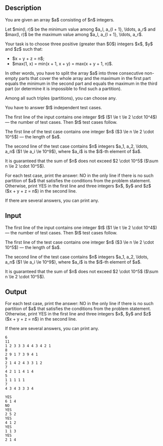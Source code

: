 ## Description

<div><p>You are given an array $a$ consisting of $n$ integers.</p><p>Let $min(l, r)$ be the minimum value among $a_l, a_{l + 1}, \ldots, a_r$ and $max(l, r)$ be the maximum value among $a_l, a_{l + 1}, \ldots, a_r$.</p><p>Your task is to choose three <span class="tex-font-style-bf">positive</span> (greater than $0$) integers $x$, $y$ and $z$ such that:</p><ul> <li> $x + y + z = n$; </li><li> $max(1, x) = min(x + 1, x + y) = max(x + y + 1, n)$. </li></ul><p>In other words, you have to split the array $a$ into three consecutive non-empty parts that cover the whole array and the maximum in the first part equals the minimum in the second part and equals the maximum in the third part (or determine it is impossible to find such a partition).</p><p>Among all such triples (partitions), you can choose any.</p><p>You have to answer $t$ independent test cases.</p></div><div class="input-specification"><p>The first line of the input contains one integer $t$ ($1 \le t \le 2 \cdot 10^4$) — the number of test cases. Then $t$ test cases follow.</p><p>The first line of the test case contains one integer $n$ ($3 \le n \le 2 \cdot 10^5$) — the length of $a$.</p><p>The second line of the test case contains $n$ integers $a_1, a_2, \ldots, a_n$ ($1 \le a_i \le 10^9$), where $a_i$ is the $i$-th element of $a$.</p><p>It is guaranteed that the sum of $n$ does not exceed $2 \cdot 10^5$ ($\sum n \le 2 \cdot 10^5$).</p></div><div class="output-specification"><p>For each test case, print the answer: <span class="tex-font-style-tt">NO</span> in the only line if there is no such partition of $a$ that satisfies the conditions from the problem statement. Otherwise, print <span class="tex-font-style-tt">YES</span> in the first line and three integers $x$, $y$ and $z$ ($x + y + z = n$) in the second line.</p><p>If there are several answers, you can print any.</p></div>

## Input

<p>The first line of the input contains one integer $t$ ($1 \le t \le 2 \cdot 10^4$) — the number of test cases. Then $t$ test cases follow.</p><p>The first line of the test case contains one integer $n$ ($3 \le n \le 2 \cdot 10^5$) — the length of $a$.</p><p>The second line of the test case contains $n$ integers $a_1, a_2, \ldots, a_n$ ($1 \le a_i \le 10^9$), where $a_i$ is the $i$-th element of $a$.</p><p>It is guaranteed that the sum of $n$ does not exceed $2 \cdot 10^5$ ($\sum n \le 2 \cdot 10^5$).</p>

## Output

<p>For each test case, print the answer: <span class="tex-font-style-tt">NO</span> in the only line if there is no such partition of $a$ that satisfies the conditions from the problem statement. Otherwise, print <span class="tex-font-style-tt">YES</span> in the first line and three integers $x$, $y$ and $z$ ($x + y + z = n$) in the second line.</p><p>If there are several answers, you can print any.</p>





```input1
6
11
1 2 3 3 3 4 4 3 4 2 1
8
2 9 1 7 3 9 4 1
9
2 1 4 2 4 3 3 1 2
7
4 2 1 1 4 1 4
5
1 1 1 1 1
7
4 3 4 3 3 3 4
```




```output1
YES
6 1 4
NO
YES
2 5 2
YES
4 1 2
YES
1 1 3
YES
2 1 4
```


